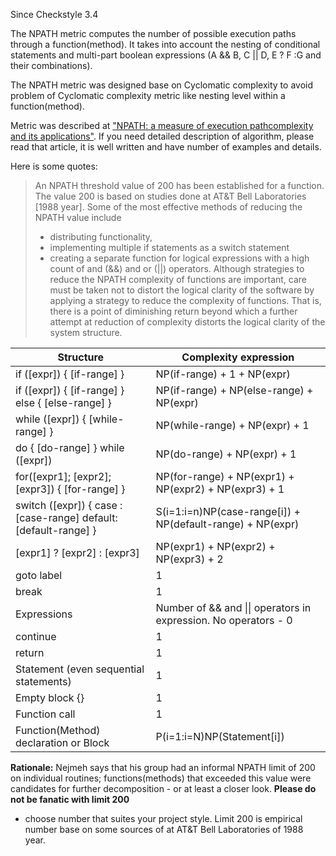 Since Checkstyle 3.4

The NPATH metric computes the number of possible execution
paths through a function(method). It takes into account the nesting of
conditional statements and multi-part boolean expressions
(A \&\& B, C \|\| D, E ? F :G and their combinations).

The NPATH metric was designed base on Cyclomatic complexity to
avoid problem of Cyclomatic complexity metric like nesting level within a
function(method).

Metric was described at ["NPATH: a measure of execution pathcomplexity and its applications"](http://dl.acm.org/citation.cfm?id=42379). If you need detailed description of algorithm, please read that article,
it is well written and have number of examples and details.

Here is some quotes:
> An NPATH threshold value of 200 has been established for a function. The value 200 is based on studies done at AT\&T Bell Laboratories \[1988 year\].
> Some of the most effective methods of reducing the NPATH value include  
> - distributing functionality,  
> - implementing multiple if statements as a switch statement  
> - creating a separate function for logical expressions with a high count of and (\&\&) and or (\|\|) operators.
> Although strategies to reduce the NPATH complexity of functions are important, care must be taken not to distort the logical clarity of the software by applying a strategy to reduce the complexity of functions. That is, there is a point of diminishing return beyond which a further attempt at reduction of complexity distorts the logical clarity of the system structure.

|                               Structure                                |                       Complexity expression                       |
|------------------------------------------------------------------------|-------------------------------------------------------------------|
| if (\[expr\]) { \[if-range\] }                                         | NP(if-range) + 1 + NP(expr)                                       |
| if (\[expr\]) { \[if-range\] } else { \[else-range\] }                 | NP(if-range) + NP(else-range) + NP(expr)                          |
| while (\[expr\]) { \[while-range\] }                                   | NP(while-range) + NP(expr) + 1                                    |
| do { \[do-range\] } while (\[expr\])                                   | NP(do-range) + NP(expr) + 1                                       |
| for(\[expr1\]; \[expr2\]; \[expr3\]) { \[for-range\] }                 | NP(for-range) + NP(expr1) + NP(expr2) + NP(expr3) + 1             |
| switch (\[expr\]) { case : \[case-range\] default: \[default-range\] } | S(i=1:i=n)NP(case-range\[i\]) + NP(default-range) + NP(expr)      |
| \[expr1\] ? \[expr2\] : \[expr3\]                                      | NP(expr1) + NP(expr2) + NP(expr3) + 2                             |
| goto label                                                             | 1                                                                 |
| break                                                                  | 1                                                                 |
| Expressions                                                            | Number of \&\& and \|\| operators in expression. No operators - 0 |
| continue                                                               | 1                                                                 |
| return                                                                 | 1                                                                 |
| Statement (even sequential statements)                                 | 1                                                                 |
| Empty block {}                                                         | 1                                                                 |
| Function call                                                          | 1                                                                 |
| Function(Method) declaration or Block                                  | P(i=1:i=N)NP(Statement\[i\])                                      |

**Rationale:** Nejmeh says that his group had an informal NPATH
limit of 200 on individual routines; functions(methods) that exceeded
this value were candidates for further decomposition - or at
least a closer look.
**Please do not be fanatic with limit 200**
- choose number that suites your project style. Limit 200 is
empirical number base on some sources of at AT\&T Bell Laboratories
of 1988 year.
